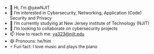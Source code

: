 - 👋 Hi, I’m @yawNJIT
- 👀 I’m interested in Cybersecurity, Networking, Application (Code) Security and Privacy 
- 🌱 I’m currently studying at New Jersey institute of Technology (NJIT)
- 💞️ I’m looking to collaborate on cybersecurity projects
- 📫 How to reach me: ya323@njit.edu
- 😄 Pronouns: he/him
- ⚡ Fun fact: I love music and plays the piano

<!---
yawNJIT/yawNJIT is a ✨ special ✨ repository because its `README.md` (this file) appears on your GitHub profile.
You can click the Preview link to take a look at your changes.
--->
